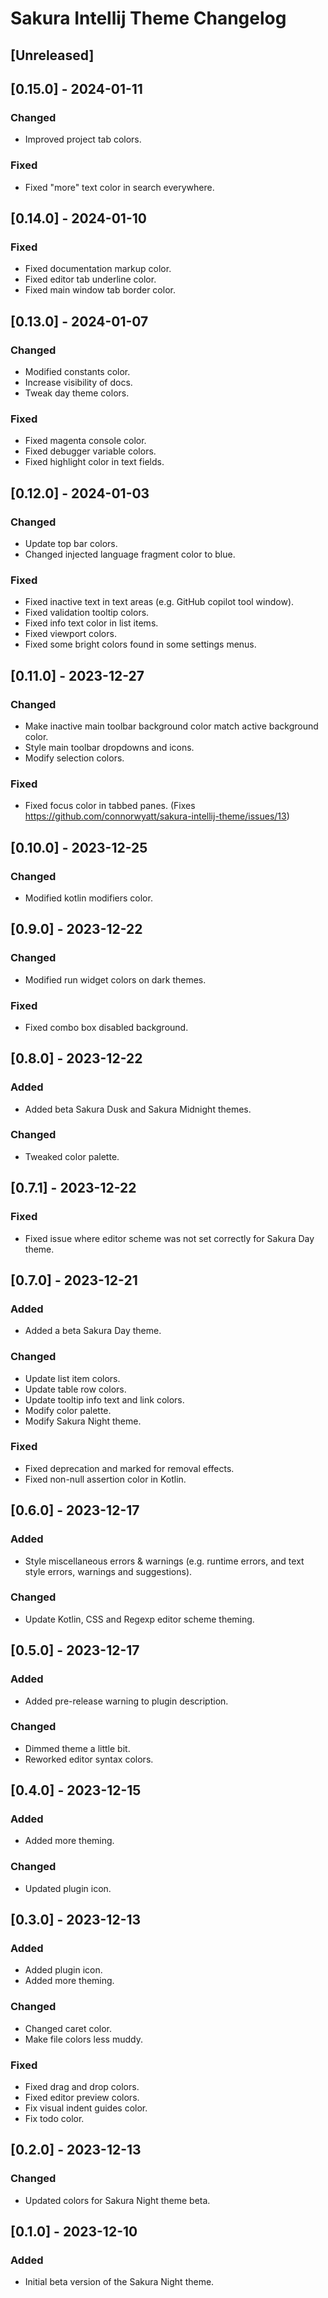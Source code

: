 <!-- Keep a Changelog guide -> https://keepachangelog.com -->

# Sakura Intellij Theme Changelog

## [Unreleased]

## [0.15.0] - 2024-01-11
### Changed
- Improved project tab colors.

### Fixed
- Fixed "more" text color in search everywhere.

## [0.14.0] - 2024-01-10
### Fixed
- Fixed documentation markup color.
- Fixed editor tab underline color.
- Fixed main window tab border color.

## [0.13.0] - 2024-01-07
### Changed
- Modified constants color.
- Increase visibility of docs.
- Tweak day theme colors.

### Fixed
- Fixed magenta console color.
- Fixed debugger variable colors.
- Fixed highlight color in text fields.

## [0.12.0] - 2024-01-03
### Changed
- Update top bar colors.
- Changed injected language fragment color to blue.

### Fixed
- Fixed inactive text in text areas (e.g. GitHub copilot tool window).
- Fixed validation tooltip colors.
- Fixed info text color in list items.
- Fixed viewport colors.
- Fixed some bright colors found in some settings menus.

## [0.11.0] - 2023-12-27
### Changed
- Make inactive main toolbar background color match active background color.
- Style main toolbar dropdowns and icons.
- Modify selection colors.

### Fixed
- Fixed focus color in tabbed panes. (Fixes https://github.com/connorwyatt/sakura-intellij-theme/issues/13)

## [0.10.0] - 2023-12-25
### Changed
- Modified kotlin modifiers color.

## [0.9.0] - 2023-12-22
### Changed
- Modified run widget colors on dark themes.

### Fixed
- Fixed combo box disabled background.

## [0.8.0] - 2023-12-22
### Added
- Added beta Sakura Dusk and Sakura Midnight themes.

### Changed
- Tweaked color palette.

## [0.7.1] - 2023-12-22
### Fixed
- Fixed issue where editor scheme was not set correctly for Sakura Day theme.

## [0.7.0] - 2023-12-21
### Added
- Added a beta Sakura Day theme.

### Changed
- Update list item colors.
- Update table row colors.
- Update tooltip info text and link colors.
- Modify color palette.
- Modify Sakura Night theme.

### Fixed
- Fixed deprecation and marked for removal effects.
- Fixed non-null assertion color in Kotlin.

## [0.6.0] - 2023-12-17
### Added
- Style miscellaneous errors & warnings (e.g. runtime errors, and text style errors, warnings and suggestions).

### Changed
- Update Kotlin, CSS and Regexp editor scheme theming.

## [0.5.0] - 2023-12-17
### Added
- Added pre-release warning to plugin description.

### Changed
- Dimmed theme a little bit.
- Reworked editor syntax colors.

## [0.4.0] - 2023-12-15
### Added
- Added more theming.

### Changed
- Updated plugin icon.

## [0.3.0] - 2023-12-13
### Added
- Added plugin icon.
- Added more theming.

### Changed
- Changed caret color.
- Make file colors less muddy.

### Fixed
- Fixed drag and drop colors.
- Fixed editor preview colors.
- Fix visual indent guides color.
- Fix todo color.

## [0.2.0] - 2023-12-13
### Changed
- Updated colors for Sakura Night theme beta.

## [0.1.0] - 2023-12-10
### Added
- Initial beta version of the Sakura Night theme.
